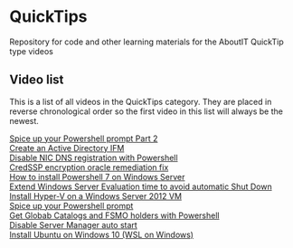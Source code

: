 # QuickTips
Repository for code and other learning materials for the AboutIT QuickTip type videos <br />

## Video list
This is a list of all videos in the QuickTips category. They are placed in reverse chronological order so the first video in this list will always be the newest. <br />

[Spice up your Powershell prompt Part 2](https://youtu.be/gslN7Q_3P3I)</br>
[Create an Active Directory IFM](https://youtu.be/_C8Hilr_Jws)<br/>
[Disable NIC DNS registration with Powershell](https://youtu.be/_g-Y1ClIMMk)<br/>
[CredSSP encryption oracle remediation fix](https://youtu.be/kK-2uH-8axU)<br/>
[How to install Powershell 7 on Windows Server](https://youtu.be/073p54BcyLA)<br/>
[Extend Windows Server Evaluation time to avoid automatic Shut Down](https://youtu.be/N5AATvnUihM)<br/>
[Install Hyper-V on a Windows Server 2012 VM](https://youtu.be/er8ocGGh6mk) <br />
[Spice up your Powershell prompt](https://youtu.be/3Q5tOjdqysg) <br />
[Get Globab Catalogs and FSMO holders with Powershell](https://youtu.be/5Lw-qbIDhzw) <br />
[Disable Server Manager auto start](https://youtu.be/iyFUzt1S0Fs) <br />
[Install Ubuntu on Windows 10 (WSL on Windows)](https://youtu.be/XDvt4dIN-Mw)